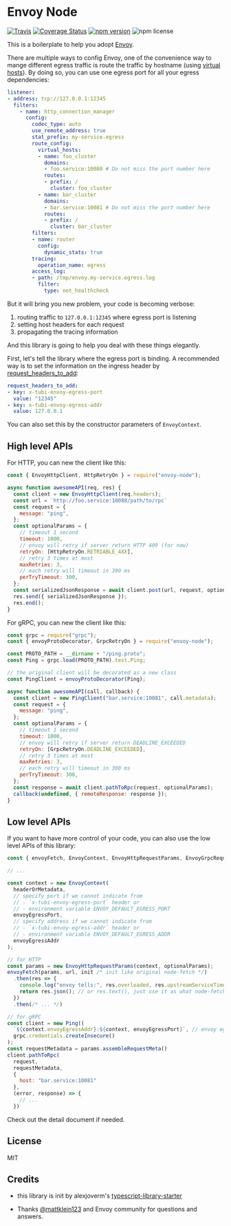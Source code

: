 # Envoy Node


[![Travis](https://api.travis-ci.org/Tubitv/envoy-node.svg?branch=master)](https://travis-ci.org/Tubitv/envoy-node) [![Coverage Status](https://coveralls.io/repos/github/Tubitv/envoy-node/badge.svg?branch=master)](https://coveralls.io/github/Tubitv/envoy-node?branch=master) [![npm version](https://img.shields.io/npm/v/envoy-node.svg)](https://www.npmjs.com/package/envoy-node)  ![npm license](https://img.shields.io/npm/l/envoy-node.svg)

This is a boilerplate to help you adopt [Envoy](https://github.com/envoyproxy/envoy).

There are multiple ways to config Envoy, one of the convenience way to mange different egress traffic is route the traffic by hostname (using [virtual hosts](https://www.envoyproxy.io/docs/envoy/v1.5.0/api-v1/route_config/vhost.html)). By doing so, you can use one egress port for all your egress dependencies:

```yaml
listener:
- address: tcp://127.0.0.1:12345
  filters:
    - name: http_connection_manager
      config:
        codec_type: auto
        use_remote_address: true
        stat_prefix: my-service.egress
        route_config:
          virtual_hosts:
          - name: foo_cluster
            domains:
            - foo.service:10080 # Do not miss the port number here
            routes:
            - prefix: /
              cluster: foo_cluster
          - name: bar_cluster
            domains:
            - bar.service:10081 # Do not miss the port number here
            routes:
            - prefix: /
              cluster: bar_cluster
        filters:
        - name: router
          config:
            dynamic_stats: true
        tracing:
          operation_name: egress
        access_log:
        - path: /tmp/envoy.my-service.egress.log
          filter:
            type: not_healthcheck
```

But it will bring you new problem, your code is becoming verbose:

1. routing traffic to `127.0.0.1:12345` where egress port is listening
2. setting host headers for each request
3. propagating the tracing information

And this library is going to help you deal with these things elegantly.

First, let's tell the library where the egress port is binding. A recommended way is to set the information on the ingress header by [request_headers_to_add](https://www.envoyproxy.io/docs/envoy/v1.5.0/api-v1/route_config/route_config#config-http-conn-man-route-table-add-req-headers):

```yaml
request_headers_to_add:
- key: x-tubi-envoy-egress-port
  value: "12345"
- key: x-tubi-envoy-egress-addr
  value: 127.0.0.1
```

You can also set this by the constructor parameters of `EnvoyContext`.

## High level APIs

For HTTP, you can new the client like this:

```js
const { EnvoyHttpClient, HttpRetryOn } = require("envoy-node");

async function awesomeAPI(req, res) {
  const client = new EnvoyHttpClient(req.headers);
  const url = `http://foo.service:10080/path/to/rpc`
  const request = {
    message: "ping",
  };
  const optionalParams = {
    // timeout 1 second
    timeout: 1000,
    // envoy will retry if server return HTTP 409 (for now)
    retryOn: [HttpRetryOn.RETRIABLE_4XX],
    // retry 3 times at most
    maxRetries: 3,
    // each retry will timeout in 300 ms
    perTryTimeout: 300,
  };
  const serializedJsonResponse = await client.post(url, request, optionalParams);
  res.send({ serializedJsonResponse });
  res.end();
}
```

For gRPC, you can new the client like this:

```js
const grpc = require("grpc");
const { envoyProtoDecorator, GrpcRetryOn } = require("envoy-node");

const PROTO_PATH = __dirname + "/ping.proto";
const Ping = grpc.load(PROTO_PATH).test.Ping;

// the original client will be decorated as a new class
const PingClient = envoyProtoDecorator(Ping);

async function awesomeAPI(call, callback) {
  const client = new PingClient("bar.service:10081", call.metadata);
  const request = {
    message: "ping",
  };
  const optionalParams = {
    // timeout 1 second
    timeout: 1000,
    // envoy will retry if server return DEADLINE_EXCEEDED
    retryOn: [GrpcRetryOn.DEADLINE_EXCEEDED],
    // retry 3 times at most
    maxRetries: 3,
    // each retry will timeout in 300 ms
    perTryTimeout: 300,
  };
  const response = await client.pathToRpc(request, optionalParams);
  callback(undefined, { remoteResponse: response });
}
```

## Low level APIs

If you want to have more control of your code, you can also use the low level APIs of this library:

```js
const { envoyFetch, EnvoyContext, EnvoyHttpRequestParams, EnvoyGrpcRequestParams } = require("envoy-node");

// ...

const context = new EnvoyContext(
  headerOrMetadata,
  // specify port if we cannot indicate from
  // - `x-tubi-envoy-egress-port` header or
  // - environment variable ENVOY_DEFAULT_EGRESS_PORT
  envoyEgressPort,
  // specify address if we cannot indicate from
  // - `x-tubi-envoy-egress-addr` header or
  // - environment variable ENVOY_DEFAULT_EGRESS_ADDR
  envoyEgressAddr
);

// for HTTP
const params = new EnvoyHttpRequestParams(context, optionalParams);
envoyFetch(params, url, init /* init like original node-fetch */)
  .then(res => {
    console.log("envoy tells:", res.overloaded, res.upstreamServiceTime);
    return res.json(); // or res.text(), just use it as what node-fetch returned
  })
  .then(/* ... */)

// for gRPC
const client = new Ping((
  `${context.envoyEgressAddr}:${context, envoyEgressPort}`, // envoy egress port
  grpc.credentials.createInsecure()
);
const requestMetadata = params.assembleRequestMeta()
client.pathToRpc(
  request,
  requestMetadata,
  {
    host: "bar.service:10081"
  },
  (error, response) => {
    // ...
  })

```

Check out the detail document if needed.

## License

MIT

## Credits

- this library is init by alexjoverm's [typescript-library-starter](https://github.com/alexjoverm/typescript-library-starter)

- Thanks [@mattklein123](https://github.com/mattklein123) and Envoy community for questions and answers.

